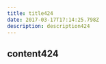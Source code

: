 ```yaml
---
title: title424
date: 2017-03-17T17:14:25.798Z
description: description424
---
```


## content424
  
